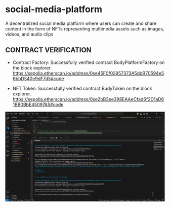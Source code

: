 # social-media-platform
A decentralized social media platform where users can create and share content in the form of NFTs representing multimedia assets such as images, videos, and audio clips

## CONTRACT VERIFICATION
* Contract Factory: 
Successfully verified contract BudyPlatformFactory on the block explorer.
https://sepolia.etherscan.io/address/0xe45F0f02957373A5ddB70594e56bbD540e9dF7d5#code

* NFT Token:
Successfully verified contract BudyToken on the block explorer.
https://sepolia.etherscan.io/address/0xe2bB3ee398EAAeCfad6f2D1aD61BB0BbE45097A5#code

![verification screenshot](<screenshot of Contract verification.png>)